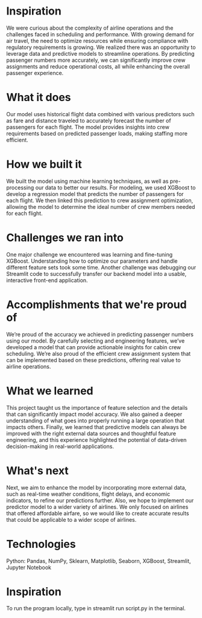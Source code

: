 # Inspiration
We were curious about the complexity of airline operations and the challenges faced in scheduling and performance. With growing demand for air travel, the need to optimize resources while ensuring compliance with regulatory requirements is growing. We realized there was an opportunity to leverage data and predictive models to streamline operations. By predicting passenger numbers more accurately, we can significantly improve crew assignments and reduce operational costs, all while enhancing the overall passenger experience.

# What it does
Our model uses historical flight data combined with various predictors such as fare and distance traveled to accurately forecast the number of passengers for each flight. The model provides insights into crew requirements based on predicted passenger loads, making staffing more efficient.

# How we built it
We built the model using machine learning techniques, as well as pre-processing our data to better our results. For modeling, we used XGBoost to develop a regression model that predicts the number of passengers for each flight. We then linked this prediction to crew assignment optimization, allowing the model to determine the ideal number of crew members needed for each flight.

# Challenges we ran into
One major challenge we encountered was learning and fine-tuning XGBoost. Understanding how to optimize our parameters and handle different feature sets took some time. Another challenge was debugging our Streamlit code to successfully transfer our backend model into a usable, interactive front-end application.

# Accomplishments that we're proud of
We’re proud of the accuracy we achieved in predicting passenger numbers using our model. By carefully selecting and engineering features, we’ve developed a model that can provide actionable insights for cabin crew scheduling. We’re also proud of the efficient crew assignment system that can be implemented based on these predictions, offering real value to airline operations.

# What we learned
This project taught us the importance of feature selection and the details that can significantly impact model accuracy. We also gained a deeper understanding of what goes into properly running a large operation that impacts others. Finally, we learned that predictive models can always be improved with the right external data sources and thoughtful feature engineering, and this experience highlighted the potential of data-driven decision-making in real-world applications.

# What's next
Next, we aim to enhance the model by incorporating more external data, such as real-time weather conditions, flight delays, and economic indicators, to refine our predictions further. Also, we hope to implement our predictor model to a wider variety of airlines. We only focused on airlines that offered affordable airfare, so we would like to create accurate results that could be applicable to a wider scope of airlines.

# Technologies
Python: Pandas, NumPy, Sklearn, Matplotlib, Seaborn, XGBoost, Streamlit, Jupyter Notebook

# Inspiration
To run the program locally, type in streamlit run script.py in the terminal.

